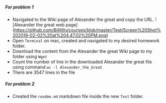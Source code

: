 ##### For problem 1
* Navigated to the Wiki page of Alexander the great and copy the URL.
![Alexander the great web page]
(https://github.com/Billllllly/courses/blob/master/Test/Screen%20Shot%202019-02-02%20at%204.47.02%20PM.png)
* Open `Terminal` on mac, created and navigated to my desired homework folder.
* Download the content from the Alexander the great Wiki page to my folder using `Wget`
* Count the number of line in the downloaded Alexander the great file using command `wc -l Alexander_the_Great`
* There are 3547 lines in the file
##### For problem 2
* Created the `readme.md` markdown file inside the new `Test` folder.
